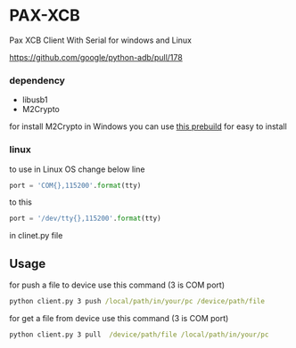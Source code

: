 # PAX-XCB
Pax XCB Client With Serial for windows and Linux

https://github.com/google/python-adb/pull/178

### dependency

  * libusb1
  * M2Crypto

for install M2Crypto in Windows you can use [this prebuild](https://github.com/cperezabo/m2crypto-wheels) for easy to install

### linux
to use in Linux OS change below line
```python
port = 'COM{},115200'.format(tty)
```
to this
```python
port = '/dev/tty{},115200'.format(tty)
```
in clinet.py file


## Usage
for push a file to device use this command (3 is COM port)
```cmd
python client.py 3 push /local/path/in/your/pc /device/path/file
```

for get a file from device use this command (3 is COM port)
```cmd
python client.py 3 pull  /device/path/file /local/path/in/your/pc
```
